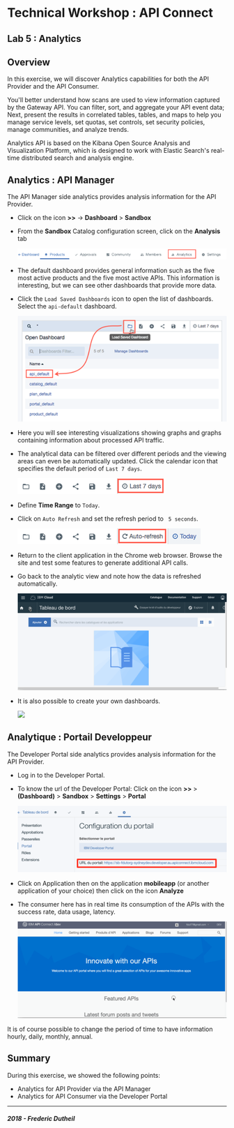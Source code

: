 # Technical Workshop : API Connect

## Lab 5 : Analytics 

## Overview 


In this exercise, we will discover Analytics capabilities for both the API Provider and the API Consumer.

You'll better understand how scans are used to view information captured by the Gateway API. You can filter, sort, and aggregate your API event data; Next, present the results in correlated tables, tables, and maps to help you manage service levels, set quotas, set controls, set security policies, manage communities, and analyze trends.

Analytics API is based on the Kibana Open Source Analysis and Visualization Platform, which is designed to work with Elastic Search's real-time distributed search and analysis engine.


## Analytics : API Manager

The API Manager side analytics provides analysis information for the API Provider.

- Click on the icon **>>** -> **Dashboard** > **Sandbox**

- From the **Sandbox** Catalog configuration screen, click on the **Analysis** tab

    ![](./img/analytics-tab.png)


- The default dashboard provides general information such as the five most active products and the five most active APIs. This information is interesting, but we can see other dashboards that provide more data.

- Click the `Load Saved Dashboards` icon to open the list of dashboards. Select the `api-default` dashboard.

    ![](./img/switch-dashboards.png)

- Here you will see interesting visualizations showing graphs and graphs containing information about processed API traffic.

- The analytical data can be filtered over different periods and the viewing areas can even be automatically updated. Click the calendar icon that specifies the default period of `Last 7 days`.

    ![](./img/last-7-days.png)

- Define **Time Range** to `Today`.
	
- Click on `Auto Refresh` and  set the refresh period to ` 5 seconds`.

    ![](./img/auto-refresh.png)

- Return to the client application in the Chrome web browser. Browse the site and test some features to generate additional API calls.

- Go back to the analytic view and note how the data is refreshed automatically.

    ![](img/analytiqueprovider.gif)

- It is also possible to create your own dashboards.

    ![](./img/AnalyticPersonalisationTableaudebord.gif)

## Analytique : Portail Developpeur

The Developer Portal side analytics provides analysis information for the API Provider.

- Log in to the Developer Portal.

- To know the url of the Developer Portal: Click on the icon **>>** > **(Dashboard)** > **Sandbox** > **Settings** > **Portal** 

    ![](img/urlportal.png)

- Click on Application then on the application **mobileapp** (or another application of your choice) then click on the icon **Analyze**

- The consumer here has in real time its consumption of the APIs with the success rate, data usage, latency.

    ![](img/analytiqueconsumer.gif)

It is of course possible to change the period of time to have information hourly, daily, monthly, annual.

## Summary

During this exercise, we showed the following points:
 
- Analytics for API Provider via the API Manager
- Analytics for API Consumer via the Developer Portal

---
##### 2018 - Frederic Dutheil